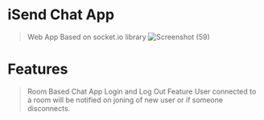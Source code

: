 # iSend Chat App 
> Web App Based on socket.io library
![Screenshot (59)](https://user-images.githubusercontent.com/69078309/166158233-10d62e2d-0c7b-43e1-b9b4-2632a52bffd8.png)
# Features
> Room Based Chat App 
> Login and Log Out Feature 
> User connected to a room will be notified on joning of new user or if someone disconnects.
  
